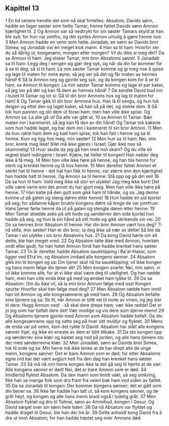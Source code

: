 ## Kapittel 13

1 En tid senere hendte det som nå skal fortelles: Absalom, Davids sønn, hadde en fager søster som hette Tamar; henne fattet Davids sønn Amnon kjærlighet til.
2 Og Amnon var så nedtrykt for sin søster Tamars skyld at han ble syk; for hun var jomfru, og det syntes Amnon umulig å gjøre henne noe.
3 Men Amnon hadde en venn som hette Jonadab, en sønn av Davids bror Simea; og Jonadab var en meget klok mann.
4 Han sa til ham: Hvorfor ser du så dårlig ut, kongesønn, morgen etter morgen? Vil du ikke si meg det? Da sa Amnon til ham: Jeg elsker Tamar, min bror Absaloms søster.
5 Jonadab sa til ham: Legg deg i sengen og gjør deg syk, og når da din far kommer for å se til deg, så si til ham: La min søster Tamar komme og gi meg noe å spise og lage til maten for mine øyne, så jeg ser på det og får maten av hennes hånd!
6 Så la Amnon seg og gjorde seg syk, og da kongen kom for å se til ham, sa Amnon til kongen: La min søster Tamar komme og lage et par kaker, så jeg ser på det og kan få dem av hennes hånd!
7 Da sendte David bud inn i huset til Tamar og lot si: Gå til din bror Amnons hus og lag til maten for ham!
8 Og Tamar gikk til sin bror Amnons hus. Han lå til sengs, og hun tok deigen og eltet den og laget kaker, så han så på det, og stekte dem.
9 Så tok hun pannen og slo dem ut foran ham; men han ville ikke spise. Og Amnon sa: La alle gå ut! Da alle var gått ut,
10 sa Amnon til Tamar: Bær maten inn i kammeret, så jeg kan få den av din hånd! Og Tamar tok kakene som hun hadde laget, og bar dem inn i kammeret til sin bror Amnon.
11 Men da hun rakte ham dem og bad ham spise, tok han fatt i henne og sa til henne: Kom og ligg hos meg, min søster!
12 Men hun sa til ham: Nei, min bror, krenk meg ikke! Slikt må ikke gjøres i Israel; Gjør ikke noe så skammelig!
13 Hvor skulle da jeg gå hen med min skam? Og du ville bli regnet blant nidingene i Israel. Kjære, tal heller til kongen! Han nekter deg ikke å få meg.
14 Men han ville ikke høre på henne; og han ble henne for sterk og krenket henne og lå hos henne.
15 Men deretter fattet Amnon et sterkt hat til henne - det hat han fikk til henne, var større enn den kjærlighet han hadde hatt til henne. Og Amnon sa til henne: Stå opp og gå din vei!
16 Da sa hun til ham: Vold meg ikke så stor en ulykke! Jag meg ikke bort! Det ville være verre enn det annet du har gjort meg. Men han ville ikke høre på henne.
17 Han kalte på den gutt som gikk ham til hånde, og sa: Jag denne kvinne ut på gaten og steng døren etter henne!
18 Hun hadde en sid kjortel på seg; for sådanne kåper brukte kongens døtre så lenge de var jomfruer. Hans tjener førte henne da ut på gaten og stengte døren etter henne.
19 Men Tamar strødde aske på sitt hode og sønderrev den side kjortel hun hadde på seg, og hun la sin hånd på sitt hode og gikk skrikende sin vei.
20 Da sa hennes bror Absalom til henne: Har din bror Amnon vært hos deg? Ti nå stille, min søster! Han er din bror; ta deg ikke så nær av dette! Så ble da Tamar i sin ulykke i sin bror Absaloms hus.
21 Da kong David hørte om alt dette, ble han meget vred.
22 Og Absalom talte ikke med Amnon, hverken ondt eller godt; for han hatet Amnon fordi han hadde krenket hans søster Tamar.
23 To år deretter hadde Absalom saueklipping i Ba'al-Hasor, som ligger ved Efra'im, og Absalom innbød alle kongens sønner.
24 Absalom gikk inn til kongen og sa: Din tjener skal nå ha saueklipping; vil ikke kongen og hans menn følge din tjener dit!
25 Men kongen svarte: Nei, min sønn, vi vil ikke komme alle, for at vi ikke skal være deg til uleilighet. Og han nødde ham, men han ville enda ikke gå med og ønsket ham lykke til.
26 Da sa Absalom: Om du ikke vil, så la min bror Amnon følge med oss! Kongen spurte: Hvorfor skal han følge med deg?
27 Men Absalom nødde ham inntil han lot Amnon og alle kongesønnene gå med ham.
28 Og Absalom befalte sine tjenere og sa: Se til, når Amnon er blitt vel til mote av vinen, og jeg sier til dere: Hugg Amnon ned! - så skal dere drepe ham; vær ikke redde! Det er jo jeg som har befalt dere det! Vær modige og vis dere som djerve menn!
29 Og Absaloms tjenere gjorde med Amnon som Absalom hadde befalt. Da sto alle kongesønnene opp og satte seg på hver sitt muldyr og flyktet.
30 Mens de enda var på veien, kom det rykte til David: Absalom har slått alle kongens sønner ihjel, og ikke en eneste av dem er blitt tilbake.
31 Da sto kongen opp og sønderrev sine klær og kastet seg ned på jorden, og alle hans tjenere sto der med sønderrevne klær.
32 Men Jonadab, sønn av Davids bror Simea, tok til orde og sa: Min herre må ikke tenke at de har drept alle de unge menn, kongens sønner. Det er bare Amnon som er død; for etter Absaloms egne ord har det vært avgjort helt fra den dag han krenket hans søster Tamar.
33 Så må nå min herre kongen ikke la det gå seg til hjerte at de sier: Alle kongens sønner er død! Nei, det er bare Amnon som er død.
34 Imidlertid flyktet Absalom. Da den mann som holdt vakt, så seg omkring, fikk han se mange folk som dro fram fra veien bak ham ved siden av fjellet.
35 Da sa Jonadab til kongen: Der kommer kongens sønner; det er gått som din tjener sa.
36 Ikke før hadde han talt ut, så kom kongens sønner, og de gråt høyt, og kongen og alle hans menn brast også i lydelig gråt.
37 Men Absalom flyktet og dro til Talmai, sønn av Ammihud, kongen i Gesur. Og David sørget over sin sønn hele tiden.
38 Da nå Absalom var flyktet og hadde draget til Gesur, ble han der tre år.
39 Dette avholdt kong David fra å dra ut imot Absalom; for han hadde trøstet seg over Amnons død.
